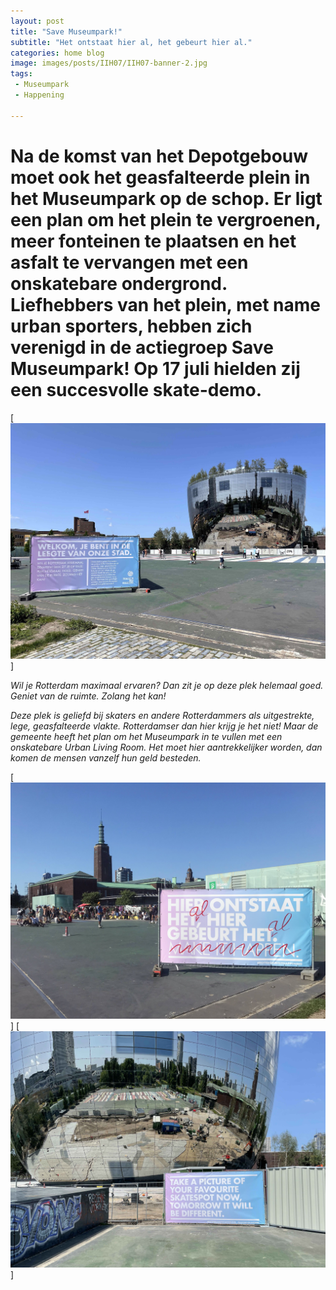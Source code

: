 ```yaml
---
layout: post
title: "Save Museumpark!"
subtitle: "Het ontstaat hier al, het gebeurt hier al."
categories: home blog
image: images/posts/IIH07/IIH07-banner-2.jpg
tags:
 - Museumpark
 - Happening

---
```


# Na de komst van het Depotgebouw moet ook het geasfalteerde plein in het Museumpark op de schop. Er ligt een plan om het plein te vergroenen, meer fonteinen te plaatsen en het asfalt te vervangen met een onskatebare ondergrond. Liefhebbers van het plein, met name urban sporters, hebben zich verenigd in de actiegroep Save Museumpark! Op 17 juli hielden zij een succesvolle skate-demo.

[![Welkom, je bent in de leegte van onze stad](images/posts/iih07/iih07-banner-1.jpg)]

_Wil je Rotterdam maximaal ervaren? Dan zit je op deze plek helemaal goed. Geniet van de ruimte. Zolang het kan!_

_Deze plek is geliefd bij skaters en andere Rotterdammers als uitgestrekte, lege, geasfalteerde vlakte. Rotterdamser dan hier krijg je het niet! Maar de gemeente heeft het plan om het Museumpark in te vullen met een onskatebare Urban Living Room. Het moet hier aantrekkelijker worden, dan komen de mensen vanzelf hun geld besteden._

[![Hier ontstaat het al, hier gebeurt het al](images/posts/iih07/iih07-banner-2.jpg)]
[![Take a picture of your favourite skatespot now](images/posts/iih07/iih07-banner-3.jpg)]


